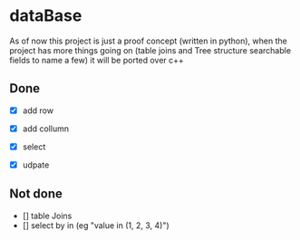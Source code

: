 # dataBase


As of now this project is just a proof concept (written in python), when the project has more things going on (table joins and Tree structure searchable fields to name a few) it will be ported over c++



## Done
- [x] add row
- [x] add collumn
- [x] select
- [x] udpate


## Not done
- [] table Joins
- [] select by in (eg "value in (1, 2, 3, 4)")

